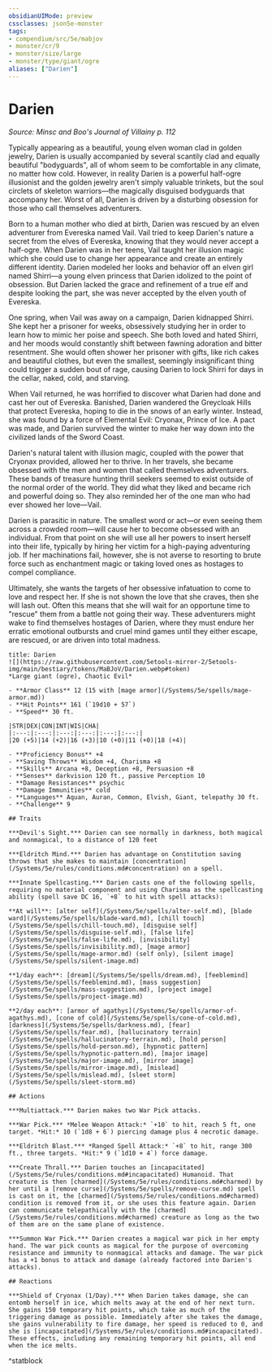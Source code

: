 ```yaml
---
obsidianUIMode: preview
cssclasses: json5e-monster
tags:
- compendium/src/5e/mabjov
- monster/cr/9
- monster/size/large
- monster/type/giant/ogre
aliases: ["Darien"]
---
```

# Darien
*Source: Minsc and Boo's Journal of Villainy p. 112*  

Typically appearing as a beautiful, young elven woman clad in golden jewelry, Darien is usually accompanied by several scantily clad and equally beautiful "bodyguards", all of whom seem to be comfortable in any climate, no matter how cold. However, in reality Darien is a powerful half-ogre illusionist and the golden jewelry aren't simply valuable trinkets, but the soul circlets of skeleton warriors—the magically disguised bodyguards that accompany her. Worst of all, Darien is driven by a disturbing obsession for those who call themselves adventurers.

Born to a human mother who died at birth, Darien was rescued by an elven adventurer from Evereska named Vail. Vail tried to keep Darien's nature a secret from the elves of Evereska, knowing that they would never accept a half-ogre. When Darien was in her teens, Vail taught her illusion magic which she could use to change her appearance and create an entirely different identity. Darien modeled her looks and behavior off an elven girl named Shirri—a young elven princess that Darien idolized to the point of obsession. But Darien lacked the grace and refinement of a true elf and despite looking the part, she was never accepted by the elven youth of Evereska.

One spring, when Vail was away on a campaign, Darien kidnapped Shirri. She kept her a prisoner for weeks, obsessively studying her in order to learn how to mimic her poise and speech. She both loved and hated Shirri, and her moods would constantly shift between fawning adoration and bitter resentment. She would often shower her prisoner with gifts, like rich cakes and beautiful clothes, but even the smallest, seemingly insignificant thing could trigger a sudden bout of rage, causing Darien to lock Shirri for days in the cellar, naked, cold, and starving.

When Vail returned, he was horrified to discover what Darien had done and cast her out of Evereska. Banished, Darien wandered the Greycloak Hills that protect Evereska, hoping to die in the snows of an early winter. Instead, she was found by a force of Elemental Evil: Cryonax, Prince of Ice. A pact was made, and Darien survived the winter to make her way down into the civilized lands of the Sword Coast.

Darien's natural talent with illusion magic, coupled with the power that Cryonax provided, allowed her to thrive. In her travels, she became obsessed with the men and women that called themselves adventurers. These bands of treasure hunting thrill seekers seemed to exist outside of the normal order of the world. They did what they liked and became rich and powerful doing so. They also reminded her of the one man who had ever showed her love—Vail.

Darien is parasitic in nature. The smallest word or act—or even seeing them across a crowded room—will cause her to become obsessed with an individual. From that point on she will use all her powers to insert herself into their life, typically by hiring her victim for a high-paying adventuring job. If her machinations fail, however, she is not averse to resorting to brute force such as enchantment magic or taking loved ones as hostages to compel compliance.

Ultimately, she wants the targets of her obsessive infatuation to come to love and respect her. If she is not shown the love that she craves, then she will lash out. Often this means that she will wait for an opportune time to "rescue" them from a battle not going their way. These adventurers might wake to find themselves hostages of Darien, where they must endure her erratic emotional outbursts and cruel mind games until they either escape, are rescued, or are driven into total madness.

```ad-statblock
title: Darien
![](https://raw.githubusercontent.com/5etools-mirror-2/5etools-img/main/bestiary/tokens/MaBJoV/Darien.webp#token)
*Large giant (ogre), Chaotic Evil*

- **Armor Class** 12 (15 with [mage armor](/Systems/5e/spells/mage-armor.md))
- **Hit Points** 161 (`19d10 + 57`)
- **Speed** 30 ft.

|STR|DEX|CON|INT|WIS|CHA|
|:---:|:---:|:---:|:---:|:---:|:---:|
|20 (+5)|14 (+2)|16 (+3)|10 (+0)|11 (+0)|18 (+4)|

- **Proficiency Bonus** +4
- **Saving Throws** Wisdom +4, Charisma +8
- **Skills** Arcana +8, Deception +8, Persuasion +8
- **Senses** darkvision 120 ft., passive Perception 10
- **Damage Resistances** psychic
- **Damage Immunities** cold
- **Languages** Aquan, Auran, Common, Elvish, Giant, telepathy 30 ft.
- **Challenge** 9

## Traits

***Devil's Sight.*** Darien can see normally in darkness, both magical and nonmagical, to a distance of 120 feet

***Eldritch Mind.*** Darien has advantage on Constitution saving throws that she makes to maintain [concentration](/Systems/5e/rules/conditions.md#concentration) on a spell.

***Innate Spellcasting.*** Darien casts one of the following spells, requiring no material component and using Charisma as the spellcasting ability (spell save DC 16, `+8` to hit with spell attacks):

**At will**: [alter self](/Systems/5e/spells/alter-self.md), [blade ward](/Systems/5e/spells/blade-ward.md), [chill touch](/Systems/5e/spells/chill-touch.md), [disguise self](/Systems/5e/spells/disguise-self.md), [false life](/Systems/5e/spells/false-life.md), [invisibility](/Systems/5e/spells/invisibility.md), [mage armor](/Systems/5e/spells/mage-armor.md) (self only), [silent image](/Systems/5e/spells/silent-image.md)

**1/day each**: [dream](/Systems/5e/spells/dream.md), [feeblemind](/Systems/5e/spells/feeblemind.md), [mass suggestion](/Systems/5e/spells/mass-suggestion.md), [project image](/Systems/5e/spells/project-image.md)

**2/day each**: [armor of agathys](/Systems/5e/spells/armor-of-agathys.md), [cone of cold](/Systems/5e/spells/cone-of-cold.md), [darkness](/Systems/5e/spells/darkness.md), [fear](/Systems/5e/spells/fear.md), [hallucinatory terrain](/Systems/5e/spells/hallucinatory-terrain.md), [hold person](/Systems/5e/spells/hold-person.md), [hypnotic pattern](/Systems/5e/spells/hypnotic-pattern.md), [major image](/Systems/5e/spells/major-image.md), [mirror image](/Systems/5e/spells/mirror-image.md), [mislead](/Systems/5e/spells/mislead.md), [sleet storm](/Systems/5e/spells/sleet-storm.md)

## Actions

***Multiattack.*** Darien makes two War Pick attacks.

***War Pick.*** *Melee Weapon Attack:* `+10` to hit, reach 5 ft, one target. *Hit:* 10 (`1d8 + 6`) piercing damage plus 4 necrotic damage.

***Eldritch Blast.*** *Ranged Spell Attack:* `+8` to hit, range 300 ft., three targets. *Hit:* 9 (`1d10 + 4`) force damage.

***Create Thrall.*** Darien touches an [incapacitated](/Systems/5e/rules/conditions.md#incapacitated) Humanoid. That creature is then [charmed](/Systems/5e/rules/conditions.md#charmed) by her until a [remove curse](/Systems/5e/spells/remove-curse.md) spell is cast on it, the [charmed](/Systems/5e/rules/conditions.md#charmed) condition is removed from it, or she uses this feature again. Darien can communicate telepathically with the [charmed](/Systems/5e/rules/conditions.md#charmed) creature as long as the two of them are on the same plane of existence.

***Summon War Pick.*** Darien creates a magical war pick in her empty hand. The war pick counts as magical for the purpose of overcoming resistance and immunity to nonmagical attacks and damage. The war pick has a +1 bonus to attack and damage (already factored into Darien's attacks).

## Reactions

***Shield of Cryonax (1/Day).*** When Darien takes damage, she can entomb herself in ice, which melts away at the end of her next turn. She gains 150 temporary hit points, which take as much of the triggering damage as possible. Immediately after she takes the damage, she gains vulnerability to fire damage, her speed is reduced to 0, and she is [incapacitated](/Systems/5e/rules/conditions.md#incapacitated). These effects, including any remaining temporary hit points, all end when the ice melts.
```
^statblock